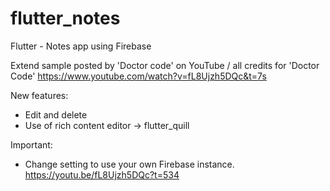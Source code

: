 # flutter_notes
Flutter - Notes app using Firebase

Extend sample posted by 'Doctor code' on YouTube / all credits for 'Doctor Code'
https://www.youtube.com/watch?v=fL8Ujzh5DQc&t=7s

New features: 
- Edit and delete
- Use of rich content editor -> flutter_quill

Important: 
- Change setting to use your own Firebase instance. https://youtu.be/fL8Ujzh5DQc?t=534
